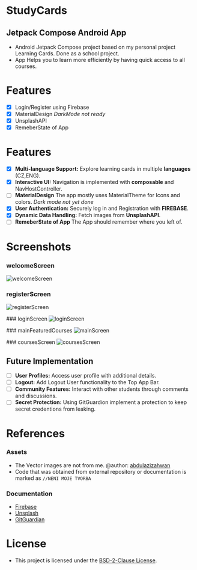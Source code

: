 # StudyCards
## Jetpack Compose Android App
- Android Jetpack Compose project based on my personal project Learning Cards. Done as a school project.
- App Helps you to learn more efficiently by having quick access to all courses.

# Features
- [x] Login/Register using Firebase
- [x] MaterialDesign *DarkMode not ready*
- [x] UnsplashAPI
- [x] RemeberState of App
# Features

- [x] **Multi-language Support:** Explore learning cards in multiple **languages** (CZ,ENG).
- [x] **Interactive UI:** Navigation is implemented with **composable** and NavHostController.
- [ ] **MaterialDesign** The app mostly uses MaterialTheme for Icons and colors. *Dark mode not yet done*
- [x] **User Authentication:** Securely log in and Registration with **FIREBASE**.
- [x] **Dynamic Data Handling:** Fetch images from **UnsplashAPI**.
- [ ] **RemeberState of App** The App should remember where you left of. 

# Screenshots

### welcomeScreen
![welcomeScreen](app/libs/img/welcomeScreen.png)

### registerScreen
![registerScreen](app/libs/img/registerScreen.png)

### loginScreen
![loginScreen](app/libs/img/loginScreen.png)

### mainFeaturedCourses
![mainScreen](app/libs/img/mainScreen.png)

### coursesScreen
![coursesScreen](app/libs/img/coursesScreen.png)

## Future Implementation

- [ ] **User Profiles:** Access user profile with additional details.
- [ ] **Logout:** Add Logout User functionality to the Top App Bar.
- [ ] **Community Features:** Interact with other students through comments and discussions.
- [ ] **Secret Protection:** Using GitGuardion implement a protection to keep secret credentions from leaking.

# References

### Assets

- The Vector images are not from me. @author: [abdulazizahwan](https://github.com/abdulazizahwan/MyLearningApp.git)
- Code that was obtained from external repository or documentation is marked as ``//NENI MOJE TVORBA``

### Documentation

- [Firebase](https://firebase.google.com/docs/auth/android/start)
- [Unsplash](https://unsplash.com/documentation)
- [GitGuardian](https://www.gitguardian.com)
  
# License

- This project is licensed under the [BSD-2-Clause License](LICENSE).
